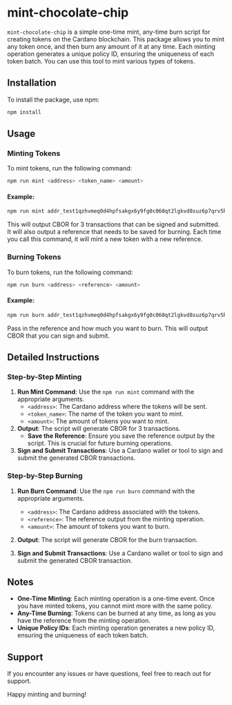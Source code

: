# mint-chocolate-chip

`mint-chocolate-chip` is a simple one-time mint, any-time burn script
for creating tokens on the Cardano blockchain. This package allows you
to mint any token once, and then burn any amount of it at any time. Each
minting operation generates a unique policy ID, ensuring the uniqueness
of each token batch. You can use this tool to mint various types of
tokens.

## Installation

To install the package, use npm:

``` bash
npm install
```

## Usage

### Minting Tokens

To mint tokens, run the following command:

``` bash
npm run mint <address> <token_name> <amount>
```

#### Example:

``` bash
npm run mint addr_test1qzhvmeq0d4hpfsakgx6y9fg0c060qt2lgkvd8suz6p7qrv5h4ygl4jl2rg5zn0cfgv7la58hgn9xwqu3eflc28yqd7nq2ck7fk demo 1000
```

This will output CBOR for 3 transactions that can be signed and
submitted. It will also output a reference that needs to be saved for
burning. Each time you call this command, it will mint a new token with
a new reference.

### Burning Tokens

To burn tokens, run the following command:

``` bash
npm run burn <address> <reference> <amount>
```

#### Example:

``` bash
npm run burn addr_test1qzhvmeq0d4hpfsakgx6y9fg0c060qt2lgkvd8suz6p7qrv5h4ygl4jl2rg5zn0cfgv7la58hgn9xwqu3eflc28yqd7nq2ck7fk 3dcebf74fe00edc5d7795a02891f6d32b3f235fc7990b05b9c08e293dcadc622 1000
```

Pass in the reference and how much you want to burn. This will output
CBOR that you can sign and submit.

## Detailed Instructions

### Step-by-Step Minting

1.  **Run Mint Command**: Use the `npm run mint` command with the
    appropriate arguments.
      - `<address>`: The Cardano address where the tokens will be sent.
      - `<token_name>`: The name of the token you want to mint.
      - `<amount>`: The amount of tokens you want to mint.
2.  **Output**: The script will generate CBOR for 3 transactions.
      - **Save the Reference**: Ensure you save the reference output by
        the script. This is crucial for future burning operations.
3.  **Sign and Submit Transactions**: Use a Cardano wallet or tool to
    sign and submit the generated CBOR transactions.

### Step-by-Step Burning

1.  **Run Burn Command**: Use the `npm run burn` command with the
    appropriate arguments.
    
      - `<address>`: The Cardano address associated with the tokens.
      - `<reference>`: The reference output from the minting operation.
      - `<amount>`: The amount of tokens you want to burn.

2.  **Output**: The script will generate CBOR for the burn transaction.

3.  **Sign and Submit Transactions**: Use a Cardano wallet or tool to
    sign and submit the generated CBOR transaction.

## Notes

  - **One-Time Minting**: Each minting operation is a one-time event.
    Once you have minted tokens, you cannot mint more with the same
    policy.
  - **Any-Time Burning**: Tokens can be burned at any time, as long as
    you have the reference from the minting operation.
  - **Unique Policy IDs**: Each minting operation generates a new policy
    ID, ensuring the uniqueness of each token batch.

## Support

If you encounter any issues or have questions, feel free to reach out
for support.

Happy minting and burning\!
